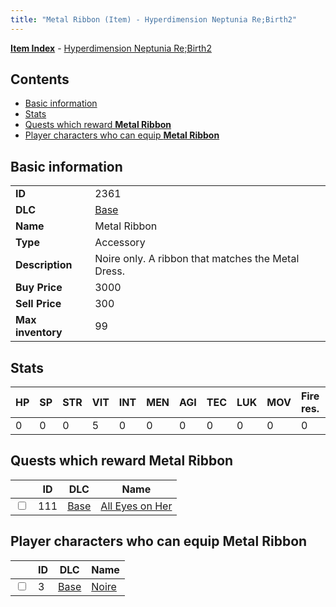 ```yaml
---
title: "Metal Ribbon (Item) - Hyperdimension Neptunia Re;Birth2"
---
```


[**Item Index**](/neptunia/rb2/item/index.html) - [Hyperdimension Neptunia Re;Birth2](/neptunia/rb2)

## Contents

- [Basic information](#basic-information)
- [Stats](#stats)
- [Quests which reward **Metal Ribbon**](#quests-which-reward-metal-ribbon)
- [Player characters who can equip **Metal Ribbon**](#player-characters-who-can-equip-metal-ribbon)

## Basic information

|   |   |
| -- | -- |
| **ID** | 2361 |
| **DLC** | [Base](/neptunia/rb2/dlc/0-base.html) |
| **Name** | Metal Ribbon |
| **Type** | Accessory |
| **Description** | Noire only. A ribbon that matches the Metal Dress. |
| **Buy Price** | 3000 |
| **Sell Price** | 300 |
| **Max inventory** | 99 |

## Stats

| HP | SP | STR | VIT | INT | MEN | AGI | TEC | LUK | MOV | Fire res. | Ice res. | Wind res. | Lightning res. |
| -- | -- | --- | --- | --- | --- | --- | --- | --- | --- | --------- | -------- | --------- | -------------- |
| 0 | 0 | 0 | 5 | 0 | 0 | 0 | 0 | 0 | 0 | 0 | 0 | 0 | 0 |

## Quests which reward **Metal Ribbon**

|    | ID | DLC | Name |
| -- | -- | --- | ---- |
| <input type="checkbox" id="rb2-quest-0-111" class="trackbox" /> | 111 | [Base](/neptunia/rb2/dlc/0-base.html) | [All Eyes on Her](/neptunia/rb2/quest/0-111-all-eyes-on-her.html) |

## Player characters who can equip **Metal Ribbon**

|    | ID | DLC | Name |
| -- | -- | --- | ---- |
| <input type="checkbox" id="rb2-player-0-3" class="trackbox" /> | 3 | [Base](/neptunia/rb2/dlc/0-base.html) | [Noire](/neptunia/rb2/player/0-3-noire.html) |